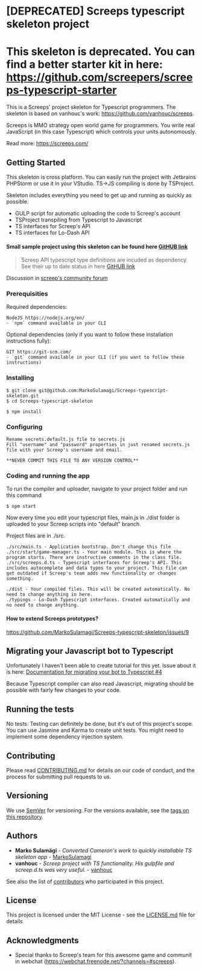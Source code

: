 # [DEPRECATED] Screeps typescript skeleton project

# This skeleton is deprecated. You can find a better starter kit in here: https://github.com/screepers/screeps-typescript-starter

This is a Screeps' project skeleton for Typescript programmers. The skeleton is based on vanhouc's work: https://github.com/vanhouc/screeps. 

Screeps is MMO strategy open world game for programmers. You write real JavaScript (in this case Typescript) which controls your units autonomously.

Read more: https://screeps.com/

## Getting Started

This skeleton is cross platform. You can easily run the project with Jetbrains PHPStorm or use it in your VStudio. TS->JS compiling is done by TSProject.

Skeleton includes everything you need to get up and running as quickly as possible. 

* GULP script for automatic uploading the code to Screep's account
* TSProject transpiling from Typescript to Javascript
* TS interfaces for Screep's API
* TS interfaces for Lo-Dash API

#### Small sample project using this skeleton can be found here [GitHUB link](https://github.com/MarkoSulamagi/Screeps-typescript-sample-project)

> Screep API typescript type definitions are incuded as dependency. See their up to date status in here [GitHUB link](https://github.com/MarkoSulamagi/Screeps-Typescript-Declarations)

Discussion in [screep's community forum](http://support.screeps.com/hc/en-us/community/posts/207116485-Writing-Screep-bots-with-Typescript?page=1#)

### Prerequisities

Required dependencies:

```
NodeJS https://nodejs.org/en/
- `npm` command available in your CLI
```

Optional dependencies (only if you want to follow these installation instructions fully): 

```
GIT https://git-scm.com/
- `git` command available in your CLI (if you want to follow these instructions) 
```

### Installing

```
$ git clone git@github.com:MarkoSulamagi/Screeps-typescript-skeleton.git
$ cd Screeps-typescript-skeleton

$ npm install
```

### Configuring

```
Rename secrets.default.js file to secrets.js
Fill "username" and "password" properties in just renamed secrets.js file with your Screep's username and email. 

**NEVER COMMIT THIS FILE TO ANY VERSION CONTROL** 
```

### Coding and running the app

To run the compiler and uploader, navigate to your project folder and run this command

```
$ npm start
```

Now every time you edit your typescript files, main.js in ./dist folder is uploaded to your Screep scripts into "default" branch.

Project files are in ./src.

```
./src/main.ts - Application bootstrap. Don't change this file
./src/start/game-manager.ts - Your main module. This is where the program starts. There are instructive comments in the class file. 
./src/screeps.d.ts - Typescript interfaces for Screep's API. This includes autocomplete and data types to your project. This file can get outdated if Screep's team adds new functionality or changes something.

./dist - Your compiled files. This will be created automatically. No need to change anything in here.
./typings - Lo-Dash Typescript interfaces. Created automatically and no need to change anything.
```

#### How to extend Screeps prototypes?

https://github.com/MarkoSulamagi/Screeps-typescript-skeleton/issues/9

## Migrating your Javascript bot to Typescript

Unfortunately I haven't been able to create tutorial for this yet. Issue about it is here: [Documentation for migrating your bot to Typescript #4](https://github.com/MarkoSulamagi/Screeps-typescript-skeleton/issues/4)

Because Typescript compiler can also read Javascript, migrating should be possible with fairly few changes to your code.

## Running the tests

No tests. Testing can definitely be done, but it's out of this project's scope. 
You can use Jasmine and Karma to create unit tests. You might need to implement some dependency injection system. 

## Contributing

Please read [CONTRIBUTING.md](CONTRIBUTING.md) for details on our code of conduct, and the process for submitting pull requests to us.

## Versioning

We use [SemVer](http://semver.org/) for versioning. For the versions available, see the [tags on this repository](https://github.com/MarkoSulamagi/Screeps-typescript-skeleton/tags). 

## Authors

* **Marko Sulamägi** - *Converted Cameron's work to quickly installable TS skeleton app* - [MarkoSulamagi](https://github.com/MarkoSulamagi)
* **vanhouc** - *Screep project with TS functionality. His gulpfile and screep.d.ts was very useful.* - [vanhouc](https://github.com/vanhouc)

See also the list of [contributors](https://github.com/MarkoSulamagi/Screeps-typescript-skeleton/graphs/contributors) who participated in this project.

## License

This project is licensed under the MIT License - see the [LICENSE.md](LICENSE.md) file for details

## Acknowledgments

* Special thanks to Screep's team for this awesome game and communit in webchat (https://webchat.freenode.net/?channels=#screeps). 


